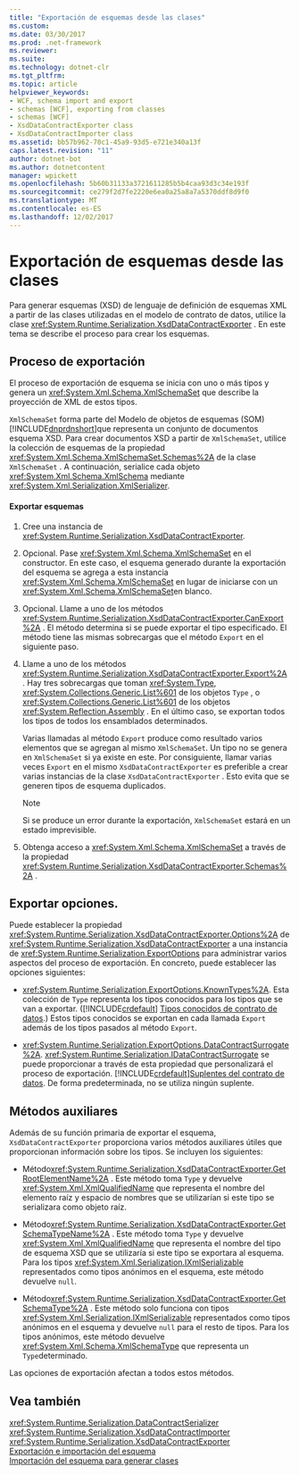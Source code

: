 ```yaml
---
title: "Exportación de esquemas desde las clases"
ms.custom: 
ms.date: 03/30/2017
ms.prod: .net-framework
ms.reviewer: 
ms.suite: 
ms.technology: dotnet-clr
ms.tgt_pltfrm: 
ms.topic: article
helpviewer_keywords:
- WCF, schema import and export
- schemas [WCF], exporting from classes
- schemas [WCF]
- XsdDataContractExporter class
- XsdDataContractImporter class
ms.assetid: bb57b962-70c1-45a9-93d5-e721e340a13f
caps.latest.revision: "11"
author: dotnet-bot
ms.author: dotnetcontent
manager: wpickett
ms.openlocfilehash: 5b60b31133a3721611285b5b4caa93d3c34e193f
ms.sourcegitcommit: ce279f2d7fe2220e6ea0a25a8a7a5370ddf8d9f0
ms.translationtype: MT
ms.contentlocale: es-ES
ms.lasthandoff: 12/02/2017
---
```

# <a name="exporting-schemas-from-classes"></a>Exportación de esquemas desde las clases
Para generar esquemas (XSD) de lenguaje de definición de esquemas XML a partir de las clases utilizadas en el modelo de contrato de datos, utilice la clase <xref:System.Runtime.Serialization.XsdDataContractExporter> . En este tema se describe el proceso para crear los esquemas.  
  
## <a name="the-export-process"></a>Proceso de exportación  
 El proceso de exportación de esquema se inicia con uno o más tipos y genera un <xref:System.Xml.Schema.XmlSchemaSet> que describe la proyección de XML de estos tipos.  
  
 `XmlSchemaSet` forma parte del Modelo de objetos de esquemas  (SOM) [!INCLUDE[dnprdnshort](../../../../includes/dnprdnshort-md.md)]que representa un conjunto de documentos esquema XSD. Para crear documentos XSD a partir de `XmlSchemaSet`, utilice la colección de esquemas de la propiedad <xref:System.Xml.Schema.XmlSchemaSet.Schemas%2A> de la clase `XmlSchemaSet` . A continuación, serialice cada objeto <xref:System.Xml.Schema.XmlSchema> mediante <xref:System.Xml.Serialization.XmlSerializer>.  
  
#### <a name="to-export-schemas"></a>Exportar esquemas  
  
1.  Cree una instancia de <xref:System.Runtime.Serialization.XsdDataContractExporter>.  
  
2.  Opcional. Pase <xref:System.Xml.Schema.XmlSchemaSet> en el constructor. En este caso, el esquema generado durante la exportación del esquema se agrega a esta instancia <xref:System.Xml.Schema.XmlSchemaSet> en lugar de iniciarse con un <xref:System.Xml.Schema.XmlSchemaSet>en blanco.  
  
3.  Opcional. Llame a uno de los métodos <xref:System.Runtime.Serialization.XsdDataContractExporter.CanExport%2A> . El método determina si se puede exportar el tipo especificado. El método tiene las mismas sobrecargas que el método `Export` en el siguiente paso.  
  
4.  Llame a uno de los métodos <xref:System.Runtime.Serialization.XsdDataContractExporter.Export%2A> . Hay tres sobrecargas que toman <xref:System.Type>, <xref:System.Collections.Generic.List%601> de los objetos `Type` , o <xref:System.Collections.Generic.List%601> de los objetos <xref:System.Reflection.Assembly> . En el último caso, se exportan todos los tipos de todos los ensamblados determinados.  
  
     Varias llamadas al método `Export` produce como resultado varios elementos que se agregan al mismo `XmlSchemaSet`. Un tipo no se genera en `XmlSchemaSet` si ya existe en este. Por consiguiente, llamar varias veces `Export` en el mismo `XsdDataContractExporter` es preferible a crear varias instancias de la clase `XsdDataContractExporter` . Esto evita que se generen tipos de esquema duplicados.  
  
    > [!NOTE]
    >  Si se produce un error durante la exportación, `XmlSchemaSet` estará en un estado imprevisible.  
  
5.  Obtenga acceso a <xref:System.Xml.Schema.XmlSchemaSet> a través de la propiedad <xref:System.Runtime.Serialization.XsdDataContractExporter.Schemas%2A> .  
  
## <a name="export-options"></a>Exportar opciones.  
 Puede establecer la propiedad <xref:System.Runtime.Serialization.XsdDataContractExporter.Options%2A> de <xref:System.Runtime.Serialization.XsdDataContractExporter> a una instancia de <xref:System.Runtime.Serialization.ExportOptions> para administrar varios aspectos del proceso de exportación. En concreto, puede establecer las opciones siguientes:  
  
-   <xref:System.Runtime.Serialization.ExportOptions.KnownTypes%2A>. Esta colección de `Type` representa los tipos conocidos para los tipos que se van a exportar. ([!INCLUDE[crdefault](../../../../includes/crdefault-md.md)] [Tipos conocidos de contrato de datos](../../../../docs/framework/wcf/feature-details/data-contract-known-types.md).) Estos tipos conocidos se exportan en cada llamada `Export` además de los tipos pasados al método `Export`.  
  
-   <xref:System.Runtime.Serialization.ExportOptions.DataContractSurrogate%2A>. <xref:System.Runtime.Serialization.IDataContractSurrogate> se puede proporcionar a través de esta propiedad que personalizará el proceso de exportación. [!INCLUDE[crdefault](../../../../includes/crdefault-md.md)][Suplentes del contrato de datos](../../../../docs/framework/wcf/extending/data-contract-surrogates.md). De forma predeterminada, no se utiliza ningún suplente.  
  
## <a name="helper-methods"></a>Métodos auxiliares  
 Además de su función primaria de exportar el esquema, `XsdDataContractExporter` proporciona varios métodos auxiliares útiles que proporcionan información sobre los tipos. Se incluyen los siguientes:  
  
-   Método<xref:System.Runtime.Serialization.XsdDataContractExporter.GetRootElementName%2A> . Este método toma `Type` y devuelve <xref:System.Xml.XmlQualifiedName> que representa el nombre del elemento raíz y espacio de nombres que se utilizarían si este tipo se serializara como objeto raíz.  
  
-   Método<xref:System.Runtime.Serialization.XsdDataContractExporter.GetSchemaTypeName%2A> . Este método toma `Type` y devuelve <xref:System.Xml.XmlQualifiedName> que representa el nombre del tipo de esquema XSD que se utilizaría si este tipo se exportara al esquema. Para los tipos <xref:System.Xml.Serialization.IXmlSerializable> representados como tipos anónimos en el esquema, este método devuelve `null`.  
  
-   Método<xref:System.Runtime.Serialization.XsdDataContractExporter.GetSchemaType%2A> . Este método solo funciona con tipos <xref:System.Xml.Serialization.IXmlSerializable> representados como tipos anónimos en el esquema y devuelve `null` para el resto de tipos. Para los tipos anónimos, este método devuelve <xref:System.Xml.Schema.XmlSchemaType> que representa un `Type`determinado.  
  
 Las opciones de exportación afectan a todos estos métodos.  
  
## <a name="see-also"></a>Vea también  
 <xref:System.Runtime.Serialization.DataContractSerializer>  
 <xref:System.Runtime.Serialization.XsdDataContractImporter>  
 <xref:System.Runtime.Serialization.XsdDataContractExporter>  
 [Exportación e importación del esquema](../../../../docs/framework/wcf/feature-details/schema-import-and-export.md)  
 [Importación del esquema para generar clases](../../../../docs/framework/wcf/feature-details/importing-schema-to-generate-classes.md)
